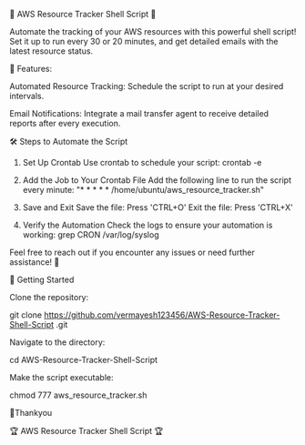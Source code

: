 🌟 AWS Resource Tracker Shell Script 🌟


Automate the tracking of your AWS resources with this powerful shell script! Set it up to run every 30 or 20 minutes, and get detailed emails with the latest resource status.

🚀 Features:

Automated Resource Tracking: Schedule the script to run at your desired intervals.

Email Notifications: Integrate a mail transfer agent to receive detailed reports after every execution.

🛠️ Steps to Automate the Script


1. Set Up Crontab
Use crontab to schedule your script:
crontab -e


2. Add the Job to Your Crontab File
Add the following line to run the script every minute:
"* * * * * /home/ubuntu/aws_resource_tracker.sh"


4. Save and Exit
Save the file: Press 'CTRL+O'
Exit the file: Press 'CTRL+X'


6. Verify the Automation
Check the logs to ensure your automation is working:
grep CRON /var/log/syslog



Feel free to reach out if you encounter any issues or need further assistance! 🚀








🎉 Getting Started


Clone the repository:


git clone
https://github.com/vermayesh123456/AWS-Resource-Tracker-Shell-Script
.git


Navigate to the directory:

cd AWS-Resource-Tracker-Shell-Script


Make the script executable:

chmod 777 aws_resource_tracker.sh



🎉Thankyou


🏆 AWS Resource Tracker Shell Script 🏆
